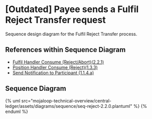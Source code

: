# [Outdated] Payee sends a Fulfil Reject Transfer request

Sequence design diagram for the Fulfil Reject Transfer process.

## References within Sequence Diagram

* [Fulfil Handler Consume (Reject/Abort)(2.2.1)](2.2.1-fulfil-reject-handler.md)
* [Position Handler Consume (Reject)(1.3.3)](1.3.3-abort-position-handler-consume.md)
* [Send Notification to Participant (1.1.4.a)](1.1.4.a-send-notification-to-participant-v1.1.md)

## Sequence Diagram

{% uml src="mojaloop-technical-overview/central-ledger/assets/diagrams/sequence/seq-reject-2.2.0.plantuml" %}
{% enduml %}
